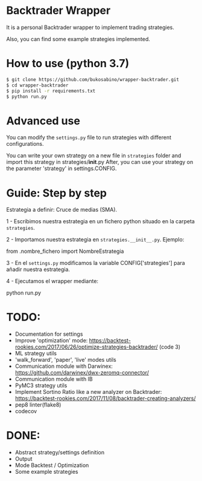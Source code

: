 # Backtrader Wrapper

It is a personal Backtrader wrapper to implement trading strategies.

Also, you can find some example strategies implemented.

# How to use (python 3.7)

```sh
$ git clone https://github.com/bukosabino/wrapper-backtrader.git
$ cd wrapper-backtrader
$ pip install -r requirements.txt
$ python run.py
```

# Advanced use

You can modify the `settings.py` file to run strategies with different
configurations.

You can write your own strategy on a new file in `strategies` folder and import
this strategy in strategies/__init__.py
After, you can use your strategy on the parameter 'strategy' in settings.CONFIG.


# Guide: Step by step

Estrategia a definir: Cruce de medias (SMA).

1 - Escribimos nuestra estrategia en un fichero python situado en la carpeta `strategies`.

2 - Importamos nuestra estrategia en `strategies.__init__.py`. Ejemplo:

from .nombre_fichero import NombreEstrategia

3 - En el `settings.py` modificamos la variable CONFIG['strategies'] para añadir nuestra estrategia.

4 - Ejecutamos el wrapper mediante:

python run.py


# TODO:

* Documentation for settings
* Improve 'optimization' mode: https://backtest-rookies.com/2017/06/26/optimize-strategies-backtrader/ (code 3)
* ML strategy utils
* 'walk_forward', 'paper', 'live' modes utils
* Communication module with Darwinex: https://github.com/darwinex/dwx-zeromq-connector/
* Communication module with IB
* PyMC3 strategy utils
* Implement Sortino Ratio like a new analyzer on Backtrader: https://backtest-rookies.com/2017/11/08/backtrader-creating-analyzers/
* pep8 linter(flake8)
* codecov

# DONE:

* Abstract strategy/settings definition
* Output
* Mode Backtest / Optimization
* Some example strategies
